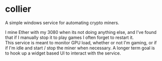 # collier 
A simple windows service for automating crypto miners.  

I mine Ether with my 3080 when its not doing anything else, and I've found
that if I manually stop it to play games I often forget to restart it.  
This service is meant to monitor GPU load, whether or not I'm gaming, or if 
if I'm idle and start / stop the miner when necessary.  A longer term goal is
to hook up a widget based UI to interact with the service.  
